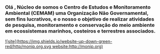 ### Olá , Núcleo de somos o Centro de Estudos e Monitoramento Ambiental (CEMAM) uma Organização Não Governamental, sem fins lucrativos,  e o nosso o objetivo de realizar atividades de pesquisa, monitoramento e conservação do meio ambiente em ecossistemas marinhos, costeiros e terrestres associados. 


[![site](https://img.shields.io/website-up-down-green-red/http/monip.org.svg website:http://monip.org)](https://www.cemam.org/)




